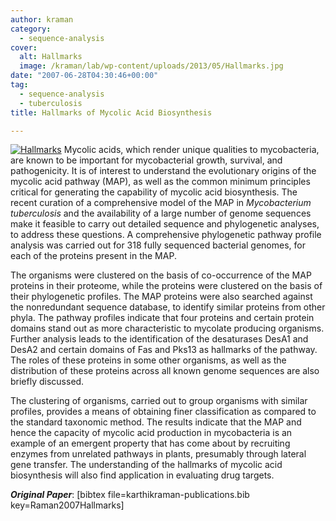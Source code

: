```yaml
---
author: kraman
category:
  - sequence-analysis
cover:
  alt: Hallmarks
  image: /kraman/lab/wp-content/uploads/2013/05/Hallmarks.jpg
date: "2007-06-28T04:30:46+00:00"
tag:
  - sequence-analysis
  - tuberculosis
title: Hallmarks of Mycolic Acid Biosynthesis

---
```

[![Hallmarks](/kraman/lab/wp-content/uploads/2013/05/Hallmarks-300x274.jpg)](/kraman/lab/wp-content/uploads/2013/05/Hallmarks.jpg) Mycolic acids, which render unique qualities to mycobacteria, are known to be important for mycobacterial growth, survival, and pathogenicity. It is of interest to understand the evolutionary origins of the mycolic acid pathway (MAP), as well as the common minimum principles critical for generating the capability of mycolic acid biosynthesis. The recent curation of a comprehensive model of the MAP in _Mycobacterium tuberculosis_ and the availability of a large number of genome sequences make it feasible to carry out detailed sequence and phylogenetic analyses, to address these questions. A comprehensive phylogenetic pathway profile analysis was carried out for 318 fully sequenced bacterial genomes, for each of the proteins present in the MAP.

The organisms were clustered on the basis of co-occurrence of the MAP proteins in their proteome, while the proteins were clustered on the basis of their phylogenetic profiles. The MAP proteins were also searched against the nonredundant sequence database, to identify similar proteins from other phyla. The pathway profiles indicate that four proteins and certain protein domains stand out as more characteristic to mycolate producing organisms. Further analysis leads to the identification of the desaturases DesA1 and DesA2 and certain domains of Fas and Pks13 as hallmarks of the pathway. The roles of these proteins in some other organisms, as well as the distribution of these proteins across all known genome sequences are also briefly discussed.

The clustering of organisms, carried out to group organisms with similar profiles, provides a means of obtaining finer classification as compared to the standard taxonomic method. The results indicate that the MAP and hence the capacity of mycolic acid production in mycobacteria is an example of an emergent property that has come about by recruiting enzymes from unrelated pathways in plants, presumably through lateral gene transfer. The understanding of the hallmarks of mycolic acid biosynthesis will also find application in evaluating drug targets.

_**Original Paper**_: \[bibtex file=karthikraman-publications.bib key=Raman2007Hallmarks\]
